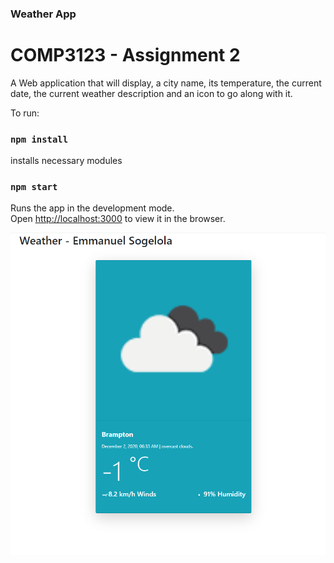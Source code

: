 ### Weather App
# COMP3123 - Assignment 2

A Web application that will display, a city name, its temperature, the current date, the current weather description and an icon to go along with it.

To run: 
### `npm install`
installs necessary modules

### `npm start`

Runs the app in the development mode.\
Open [http://localhost:3000](http://localhost:3000) to view it in the browser.


![](Images/Demo.PNG)